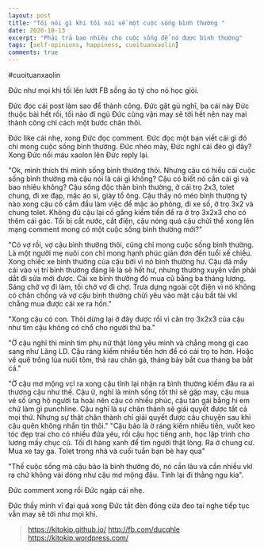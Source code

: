 ```yaml
---
layout: post
title: "Tôi nói gì khi tôi nói về một cuộc sống bình thường "
date: 2020-10-13
excerpt: "Phải trả bao nhiêu cho cuộc sống để nó được bình thường"
tags: [self-opinions, happiness, cuoituanxaolin]
comments: true
---
```


#cuoituanxaolin

Đức như mọi khi tối lên lướt FB sống ảo tý cho nó học giỏi.

Đức đọc cái post làm sao để thành công. Đức gật gù nghĩ, ba cái này Đức thuộc bài hết rồi, tối nào đi ngủ Đức cũng vận may sẽ tới hết nên nay mai thành công chỉ cách một bước chân thôi.

Đức like cái nhẹ, xong Đức đọc comment. Đức đọc một bạn viết cái gì đó chỉ mong cuộc sống bình thường. Đức nhéo mày, Đức nghĩ cái đéo gì đây? Xong Đức nổi máu xaolon lên Đức reply lại.

"Ok, mình thích thì mình sống bình thường thôi. Nhưng cậu có hiểu cái cuộc sống bình thường mà cậu nói là cái gì không? Cậu có biết nó cần cái gì và bao nhiêu không? Cậu sống độc thân bình thường, ở cái trọ 2x3, tolet chung, đi xe đạp, mặc áo si, giày tổ ông. Cậu thấy nó méo bình thường tý nào xong cậu cố cắm đầu làm việc để mặc áo phông, đi xe số, ở trọ 3x2 và chung tolet. Không đủ cậu lại cố gắng kiếm tiền để ra ở trọ 3x2x3 cho có thêm cái gác. Tối bị cắt nước, cắt điện, cậu nóng quá cậu chửi thề xong lên mạng comment mong có một cuộc sống bình thường mới?"

"Có vợ rồi, vợ cậu bình thường thôi, cũng chỉ mong cuộc sống bình thường. Là một người mẹ nuôi con chỉ mong hạnh phúc giản đơn đến tuổi xế chiều. Xong chiếc xe bình thường của cậu bởi vì nó bình thường hư. Cậu đá mấy cái vào vị trí bình thường đáng lẽ là sẽ hết hư, nhưng thường xuyên vẫn phải dắt đi sửa mới được. Cái xe bình thường đó mua cũ bằng ba tháng lương. Sáng chở vợ đi làm, tối chở vợ đi chợ. Trưa dựng ngoài cột điện vì nó không có chân chống và vợ cậu bình thường chửi yêu vào mặt cậu bất tài vkl chẳng mua được cái xe ra hồn."

"Xong cậu có con. Thôi dừng lại ở đây được rồi vì căn trọ 3x2x3 của cậu như tim cậu không có chổ cho người thứ ba."

"Ờ cậu nghĩ thì mình tìm phụ nữ thật lòng yêu mình và chẳng mong gì cao sang như Lăng LD. Cậu ráng kiếm nhiều tiền hơn để có cái trọ to hơn. Hoặc về quê trồng lúa nuôi tôm, thả rau chăn gà, tháng bảy bắt cua tháng ba bắt cá."

"Ờ cậu mơ mộng vcl ra xong cậu tỉnh lại nhận ra bình thường kiếm đâu ra ai thương cậu như thế. Cậu ừ, nghĩ là mình sống tốt thì sẽ gặp may, cậu mua vé số ủng hộ người ta hoài nên cậu có nhiều phúc, cậu tán gái bằng hi em chứ làm gì punchline. Cậu nghĩ là sự chân thành sẽ giải quyết được tất cả mọi thứ. Nhưng sự thật chân thành chỉ giải quyết được câu chuyện sau khi cậu quên không nhắn tin thôi."
"Cậu bảo là ờ ráng kiếm nhiều tiền, vuốt keo tóc đẹp trai cho có nhiều đứa yêu, rồi cậu học tiếng anh, học lập trình cho lương mấy chục củ. Tối đi hàng xanh để tìm người thật lòng. Ra ở chung cư. Mua xe tay ga. Tolet trong nhà và cuối tuần bạn bè hay qua"

"Thế cuộc sống mà cậu bảo là bình thường đó, nó cần lâu và cần nhiều vkl ra chứ không vài dòng như cậu mơ mộng đâu. Tỉnh lại đi thằng ngu kia".

Đức comment xong rồi Đức ngáp cái nhẹ.

Đức thấy mình vĩ đại quá xong Đức tắt đèn đóng cửa đeo tai nghe tiếp tục vẫn may sẽ tới như mọi khi.

> https://kitokip.github.io/
> http://fb.com/ducqhle
> https://kitokip.wordpress.com/
